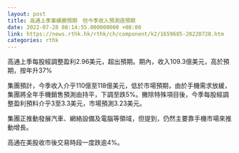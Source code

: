 ```yaml
---
layout: post
title: 高通上季業績勝預期　但今季收入預測遜預期
date: 2022-07-28 08:14:55.000000000 +08:00
link: https://news.rthk.hk/rthk/ch/component/k2/1659685-20220728.htm
categories: rthk
---
```


高通上季每股經調整盈利2.96美元，超出預期。期內，收入109.3億美元，高於預期，按年升37%

集團預計，今季收入介乎110億至118億美元，低於市場預期，由於手機需求放緩，集團將全年手機銷售預測由持平，下調至跌5%。撇除特殊項目後，今季每股經調整盈利預料介乎3至3.3美元，市場預測3.23美元。

集團正推動發展汽車、網絡設備及電腦等領域，但提到，仍然主要靠手機市場來推動增長。

高通在美股收市後交易時段一度跌逾4%。
